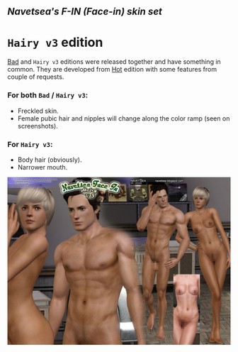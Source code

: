 ## _Navetsea's F-IN (Face-in) skin set_
# `Hairy v3` edition

[Bad](/mods/18.1%20Bad) and `Hairy v3` editions were released together and have something in common. They are developed from [Hot](/mods/17%20Hot) edition with some features from couple of requests.

### For both `Bad` / `Hairy v3`:

- Freckled skin.
- Female pubic hair and nipples will change along the color ramp (seen on screenshots).

### For `Hairy v3`:

- Body hair (obviously).
- Narrower mouth.

![Hairy v3](/_PREVIEW/18.2%20Hairy%20v3.jpg)
